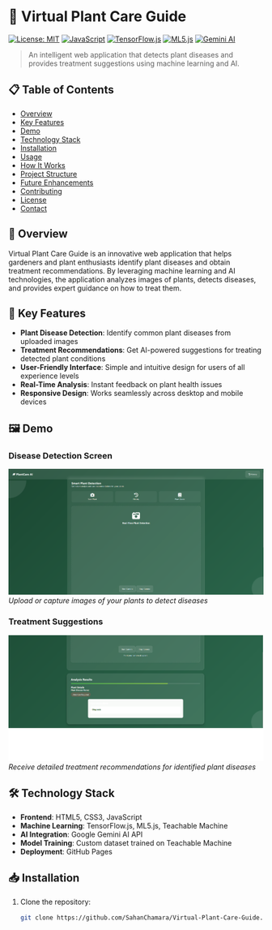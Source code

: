 # 🌱 Virtual Plant Care Guide

[![License: MIT](https://img.shields.io/badge/License-MIT-green.svg)](https://opensource.org/licenses/MIT)
[![JavaScript](https://img.shields.io/badge/JavaScript-F7DF1E?style=flat&logo=javascript&logoColor=black)](https://developer.mozilla.org/en-US/docs/Web/JavaScript)
[![TensorFlow.js](https://img.shields.io/badge/TensorFlow.js-FF6F00?style=flat&logo=tensorflow&logoColor=white)](https://www.tensorflow.org/js)
[![ML5.js](https://img.shields.io/badge/ML5.js-ED225D?style=flat&logo=p5.js&logoColor=white)](https://ml5js.org/)
[![Gemini AI](https://img.shields.io/badge/Gemini_AI-8E75B2?style=flat&logo=google&logoColor=white)](https://ai.google.dev/)

> An intelligent web application that detects plant diseases and provides treatment suggestions using machine learning and AI.

## 📋 Table of Contents
- [Overview](#overview)
- [Key Features](#key-features)
- [Demo](#demo)
- [Technology Stack](#technology-stack)
- [Installation](#installation)
- [Usage](#usage)
- [How It Works](#how-it-works)
- [Project Structure](#project-structure)
- [Future Enhancements](#future-enhancements)
- [Contributing](#contributing)
- [License](#license)
- [Contact](#contact)

## 🌟 Overview

Virtual Plant Care Guide is an innovative web application that helps gardeners and plant enthusiasts identify plant diseases and obtain treatment recommendations. By leveraging machine learning and AI technologies, the application analyzes images of plants, detects diseases, and provides expert guidance on how to treat them.

## 🔑 Key Features

- **Plant Disease Detection**: Identify common plant diseases from uploaded images
- **Treatment Recommendations**: Get AI-powered suggestions for treating detected plant conditions
- **User-Friendly Interface**: Simple and intuitive design for users of all experience levels
- **Real-Time Analysis**: Instant feedback on plant health issues
- **Responsive Design**: Works seamlessly across desktop and mobile devices

## 🖼️ Demo

### Disease Detection Screen
![Disease Detection Interface](assets/images/screenshots/ss1.png)
*Upload or capture images of your plants to detect diseases*

### Treatment Suggestions
![Treatment Recommendations](assets/images/screenshots/ss2.png)
*Receive detailed treatment recommendations for identified plant diseases*

## 🛠️ Technology Stack

- **Frontend**: HTML5, CSS3, JavaScript
- **Machine Learning**: TensorFlow.js, ML5.js, Teachable Machine
- **AI Integration**: Google Gemini AI API
- **Model Training**: Custom dataset trained on Teachable Machine
- **Deployment**: GitHub Pages

## 📥 Installation

1. Clone the repository:
   ```bash
   git clone https://github.com/SahanChamara/Virtual-Plant-Care-Guide.git
